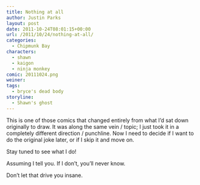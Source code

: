 ```yaml
---
title: Nothing at all
author: Justin Parks
layout: post
date: 2011-10-24T08:01:15+00:00
url: /2011/10/24/nothing-at-all/
categories:
  - Chipmunk Bay
characters:
  - shawn
  - kaigon
  - ninja monkey
comic: 20111024.png
weiner:
tags:
  - bryce's dead body
storyline:
  - Shawn's ghost  
---
```

This is one of those comics that changed entirely from what I&#8217;d sat down originally to draw. It was along the same vein / topic; I just took it in a completely different direction / punchline. Now I need to decide if I want to do the original joke later, or if I skip it and move on. 

Stay tuned to see what I do!
  
Assuming I tell you. If I don&#8217;t, you&#8217;ll never know.

Don&#8217;t let that drive you insane.